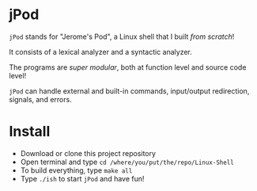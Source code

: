 # jPod
`jPod` stands for "Jerome's Pod", a Linux shell that I built *from scratch*!

It consists of a lexical analyzer and a syntactic analyzer.

The programs are *super modular*, both at function level and source code level!

`jPod` can handle external and built-in commands, input/output redirection, signals, and errors.


# Install
- Download or clone this project repository
- Open terminal and type `cd /where/you/put/the/repo/Linux-Shell`
- To build everything, type `make all`
- Type `./ish` to start `jPod` and have fun!
